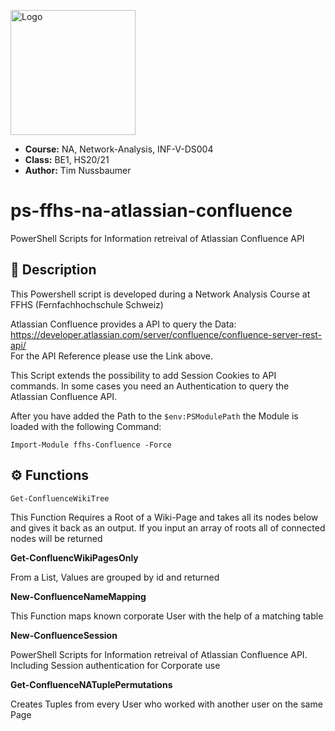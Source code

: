 <p align="l"><img width="200" alt="Logo" src="https://www.ffhs.ch/typo3conf/ext/is_design/Resources/Public/img/logo.png"></p>

* **Course:** NA, Network-Analysis, INF-V-DS004 
* **Class:** BE1, HS20/21 
* **Author:** Tim Nussbaumer


# ps-ffhs-na-atlassian-confluence
PowerShell Scripts for Information retreival of Atlassian Confluence API

## 📌 Description
This Powershell script is developed during a Network Analysis Course at FFHS (Fernfachhochschule Schweiz) 


Atlassian Confluence provides a API to query the Data: https://developer.atlassian.com/server/confluence/confluence-server-rest-api/ \
For the API Reference please use the Link above.

This Script extends the possibility to add Session Cookies to API commands. In some cases you need an Authentication to query the Atlassian Confluence API.

After you have added the Path to the `$env:PSModulePath` the Module is loaded with the following Command:

```
Import-Module ffhs-Confluence -Force
```


## ⚙️ Functions
```
Get-ConfluenceWikiTree
```

This Function Requires a Root of a Wiki-Page and takes all its nodes below and gives it back as an output. If you input an array of roots all of connected nodes will be returned

**Get-ConfluencWikiPagesOnly**

From a List, Values are grouped by id and returned

**New-ConfluenceNameMapping**

This Function maps known corporate User with the help of a matching table

**New-ConfluenceSession**

PowerShell Scripts for Information retreival of Atlassian Confluence API. Including Session authentication for Corporate use

**Get-ConfluenceNATuplePermutations**

Creates Tuples from every User who worked with another user on the same Page
